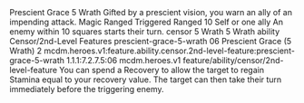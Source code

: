 <ability>
  <name>Prescient Grace</name>
  <cost>5 Wrath</cost>
  <flavor>Gifted by a prescient vision, you warn an ally of an impending attack.</flavor>
  <keywords>
    <keyword>Magic</keyword>
    <keyword>Ranged</keyword>
  </keywords>
  <type>Triggered</type>
  <distance>Ranged 10</distance>
  <target>Self or one ally</target>
  <trigger>An enemy within 10 squares starts their turn.</trigger>
  <metadata>
    <class>censor</class>
    <cost>5 Wrath</cost>
    <cost_amount>5</cost_amount>
    <cost_resource>Wrath</cost_resource>
    <feature_type>ability</feature_type>
    <file_dpath>Censor/2nd-Level Features</file_dpath>
    <item_id>prescient-grace-5-wrath</item_id>
    <item_index>06</item_index>
    <item_name>Prescient Grace (5 Wrath)</item_name>
    <level>2</level>
    <scc>mcdm.heroes.v1:feature.ability.censor.2nd-level-feature:prescient-grace-5-wrath</scc>
    <scdc>1.1.1:7.2.7.5:06</scdc>
    <source>mcdm.heroes.v1</source>
    <type>feature/ability/censor/2nd-level-feature</type>
  </metadata>
  <effects>
    <effect type="mundane">You can spend a Recovery to allow the target to regain Stamina equal to your recovery value. The target can then take their turn immediately before the triggering enemy.</effect>
  </effects>
</ability>
